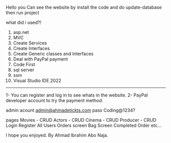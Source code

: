 Hello
you Can see the website by install the code and do update-database then run project

what did i used?!
1. asp.net
2. MVC
3. Create Services
4. Create Interfaces
5. Create Generic classes and Interfaces
6. Deal with PayPal payment
7. Code First
8. sql server
9. ssm 
10. Visual Studio IDE 2022
--------
1- You can register and log in to see whats in the website.
2- PayPal developer account to try the payment method.

admin acount
admin@ahmadetickts.com
pass
Coding@1234?

pages
Movies - CRUD
Actors - CRUD
Cinema - CRUD
Producer - CRUD
Login
Register
All Users
Orders screen
Bag Screen
Completed Order
etc...

I hope you enjoyed.
By Ahmad Ibrahim Abo Naja.
